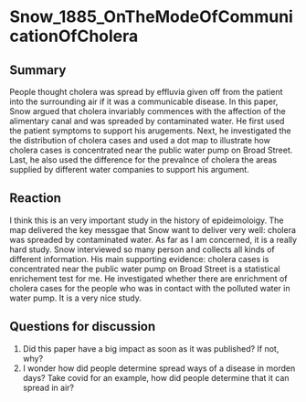 # Snow_1885_OnTheModeOfCommunicationOfCholera


## Summary

People thought cholera was spread by effluvia given off from the patient into the surrounding air if it was a communicable disease. In this paper, Snow argued that cholera invariably commences with the affection of the alimentary canal and was spreaded by contaminated water. He first used the patient symptoms to support his arugements. Next, he investigated the the distribution of cholera cases and used a dot map to illustrate how cholera cases is concentrated near the public water pump on Broad Street. Last, he also used the difference for the prevalnce of cholera the areas supplied by different water companies to support his argument. 
## Reaction

I think this is an very important study in the history of epideimoloigy. The map delivered the key messgae that Snow want to deliver very well: cholera was spreaded by contaminated water. As far as I am concerned, it is a really hard study. Snow interviewed so many person and collects all kinds of different information. His main supporting evidence: cholera cases is concentrated near the public water pump on Broad Street is a statistical enrichement test for me. He investigated whether there are enrichment of cholera cases for the people who was in contact with the polluted water in water pump. It is a very nice study.
## Questions for discussion

1. Did this paper have a big impact as soon as it was published? If not, why?
2. I wonder how did people determine spread ways of a disease in morden days? Take covid for an example, how did people determine that it can spread in air?
